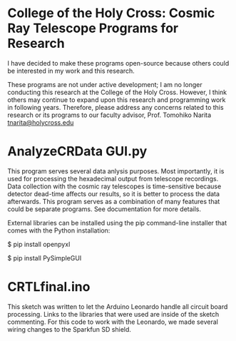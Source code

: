 # College of the Holy Cross: Cosmic Ray Telescope Programs for Research
I have decided to make these programs open-source because others could be interested in my work and this research.

These programs are not under active development; I am no longer conducting this research at the College of the Holy Cross. However, I think others may continue to expand upon this research and programming work in following years. Therefore, please address any concerns related to this research or its programs to our faculty advisor, Prof. Tomohiko Narita tnarita@holycross.edu

# AnalyzeCRData GUI.py
This program serves several data anlysis purposes. Most importantly, it is used for processing the hexadecimal output from telescope recordings. Data collection with the cosmic ray telescopes is time-sensitive because detector dead-time affects our results, so it is better to process the data afterwards. This program serves as a combination of many features that could be separate programs. See documentation for more details.

External libraries can be installed using the pip command-line installer that comes with the Python installation:

$ pip install openpyxl

$ pip install PySimpleGUI

# CRTLfinal.ino
This sketch was written to let the Arduino Leonardo handle all circuit board processing. Links to the libraries that were used are inside of the sketch commenting. For this code to work with the Leonardo, we made several wiring changes to the Sparkfun SD shield. 

